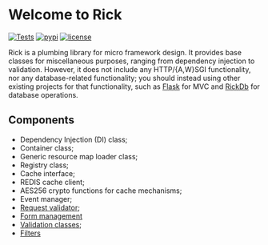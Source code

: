 # Welcome to Rick

[![Tests](https://github.com/oddbit-project/rick/workflows/Tests/badge.svg?branch=master)](https://github.com/oddbit-project/rick/actions)
[![pypi](https://img.shields.io/pypi/v/rick.svg)](https://pypi.org/project/rick/)
[![license](https://img.shields.io/pypi/l/rick.svg)](https://git.oddbit.org/OddBit/rick/src/branch/master/LICENSE)

Rick is a plumbing library for micro framework design. It provides base classes for miscellaneous purposes, ranging from
dependency injection to validation. However, it does not include any HTTP/{A,W}SGI functionality, nor any database-related 
functionality; you should instead using other existing projects for that functionality, such as [Flask](https://flask.palletsprojects.com) for
MVC and [RickDb](https://git.oddbit.org/OddBit/rick_db) for database operations.

## Components
- Dependency Injection (DI) class;
- Container class;
- Generic resource map loader class;
- Registry class;
- Cache interface;
- REDIS cache client;
- AES256 crypto functions for cache mechanisms;
- Event manager;
- [Request validator](forms/requests.md);
- [Form management](forms/index.md)
- [Validation classes](validators/index.md);
- [Filters](filters/index.md)

